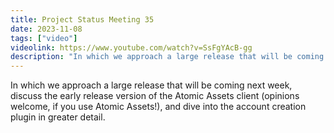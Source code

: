 ```yaml
---
title: Project Status Meeting 35
date: 2023-11-08
tags: ["video"]
videolink: https://www.youtube.com/watch?v=SsFgYAcB-gg
description: "In which we approach a large release that will be coming next week, discuss the early release version of the Atomic Assets client (opinions welcome, if you use Atomic Assets!), and dive into the account creation plugin in greater detail."
---
```


In which we approach a large release that will be coming next week, discuss the early release version of the Atomic Assets client (opinions welcome, if you use Atomic Assets!), and dive into the account creation plugin in greater detail.
